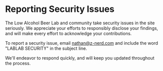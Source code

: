 # Reporting Security Issues

The Low Alcohol Beer Lab and community take security issues in the site seriously. We appreciate your efforts to responsibly disclose your findings, and will make every effort to acknowledge your contributions.

To report a security issue, email [nathan@z-nerd.com](mailto:nathan@z-nerd.com) and include the word "LABLAB SECURITY" in the subject line.

We'll endeavor to respond quickly, and will keep you updated throughout the process.
